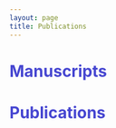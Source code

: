 ```yaml
---
layout: page
title: Publications
---
```


<h1 style="color:#4646D1"> <b> Manuscripts </b> </h1>





<h1 style="color:#4646D1"> <b> Publications </b> </h1>



